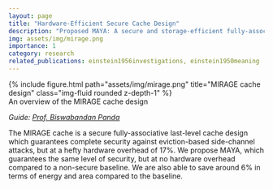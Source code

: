 ```yaml
---
layout: page
title: "Hardware-Efficient Secure Cache Design"
description: "Proposed MAYA: A secure and storage-efficient fully-associative last-level cache design"
img: assets/img/mirage.png
importance: 1
category: research
related_publications: einstein1956investigations, einstein1950meaning
---
```


<div class="row">
    <div class="col-sm mt-4 mt-md-0">
        {% include figure.html path="assets/img/mirage.png" title="MIRAGE cache design" class="img-fluid rounded z-depth-1" %}
    </div>
</div>
<div class="caption">
    An overview of the MIRAGE cache design
</div>

_Guide: [Prof. Biswabandan Panda](https://www.cse.iitb.ac.in/~biswa/)_  

The MIRAGE cache is a secure fully-associative last-level cache design which guarantees complete security against eviction-based side-channel attacks, but at a hefty hardware overhead of 17%. We propose MAYA, which guarantees the same level of security, but at no hardware overhead compared to a non-secure baseline. We are also able to save around 6% in terms of energy and area compared to the baseline.

